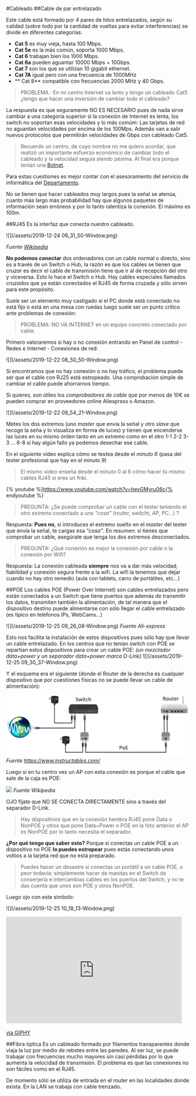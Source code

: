 #Cableado
##Cable de par entrelazado

Este cable está formado por 4 pares de hilos entrelazados, según su calidad (sobre todo por la cantidad de vueltas para evitar interferencias) se divide en diferentes categorías:

* **Cat 5** es muy vieja, hasta 100 Mbps.
* **Cat 5e** es la más común, soporta 1000 Mbps.
* **Cat 6** trabajan bien los 1000 Mbps.
* **Cat 6a** pueden aguantar 10000 Mbps = 10Gbps. 
* **Cat 7** son los que se utilizan 10 gigabit ethernet.
* **Cat 7A** igual pero con una frecuencia de 1000MHz
* ** Cat 8** compatible con frecuencias 2000 MHz y 40 Gbps.

>PROBLEMA : En mi centro Internet va lento y tengo un cableado Cat5 ¿tengo que hacer una inversión de cambiar todo el cableado?

La respuesta es que seguramente NO ES NECESARIO pues de nada sirve cambiar a una categoría superior si la conexión de Internet es lenta, los switch no soportan esas velocidades y lo más comúm: Las tarjetas de red no aguantan velocidades por encima de los 100Mps. Además van a salir nuevos protocolos que permitirán velocidades de Gbps con cableado Cat5.

>Recuerdo un centro, de cuyo nombre no me quiero acordar, que realizó un importante esfuerzo económico de cambiar todo el cableado y la velocidad seguía siendo pésima. Al final era porque tenían una [Botnet](/seguridad.md).

Para estas cuestiones es mejor contar con el asesoramiento del servicio de informática del [Departamento](/problemas-que-hago.md).

No se tienen que hacer cableados muy largos pues la señal se atenúa, cuanto más largo más probabilidad hay que algunos paquetes de información sean erróneos y por lo tanto ralentiza la conexión. El máximo es 100m.

##RJ45
Es la interfaz que conecta nuestro cableado.

![](/assets/2019-12-24 09_31_50-Window.png)

*Fuente [Wikipedia](https://es.wikipedia.org/wiki/RJ-45)*

**No podemos conectar** dos ordenadores con un cable normal o directo, sino es a través de un Switch o Hub, la razón es que los cables se tienen que *cruzar* es decir el cable de transmisión tiene que ir al de recepción del otro y viceversa. Esto lo hace el Switch o Hub. Hay cables especiales llamados *cruzados* que ya están conectados el RJ45 de forma cruzada y sólo sirven para este propósito.

Suele ser un elemento muy castigado si el PC donde está conectado no está fijo o está en una mesa con ruedas luego suele ser un punto crítico ante problemas de conexión:

>PROBLEMA: NO VA INTERNET en un equipo concreto conectado por cable.

Primero valoraremos si hay o no conexión entrando en Panel de control - Redes e Internet - Conexiones de red:

![](/assets/2019-12-22 08_50_50-Window.png)

Si encontramos que no hay conexión o no hay tráfico, el problema puede ser que el cable con RJ25 está estropeado. Una comprobación simple de cambiar el cable puede ahorrarnos tiempo.

Si quieres, son útiles los *comprobadores de cable* que por menos de 10€ se pueden comprar en proveedores online Aliexpress o Amazon.

![](/assets/2019-12-22 09_54_21-Window.png)

Metes los dos extremos (uno *master* que envía la señal y otro *slave* que recoge la seña y lo visualiza en forma de luces) y tienen que encenderse las luces en su mismo órden tanto en un extremo como en el otro 1-1 2-2 3-3 ... 8-8 si hay algún fallo ya podemos desechar ese cable.

En el siguiente vídeo explica cómo se testea desde el *minuto 6* (pasa del tester profesional que hay en el minuto 9)

>El mismo vídeo enseña desde el minuto 0 al 6 cómo hacer tú mismo cables RJ45 si eres un friki.

{% youtube %}https://www.youtube.com/watch?v=heyGMyru06c{% endyoutube %}

>PREGUNTA: ¿Se puede comprobar un cable con el tester teniendo el otro extremo conectado a una *"cosa"* (router, switcht, AP, PC...) ?

Respuesta: **Pues no**, si introduces el extremo suelto en el *master* del tester que envía la señal, te cargas esa *"cosa"*. En resumen: si tienes que comprobar un cable, asegúrate que tenga los dos extremos desconectados.

>PREGUNTA: ¿Qué conexión es mejor la conexión por cable o la conexión por Wifi?

Respuesta: La conexión cableada **siempre** nos va a dar más velocidad, fiabilidad y conexión segura frente a la wifi. La wifi la tenemos que dejar cuando no hay otro remedio (aula con tablets, carro de portátiles, etc...)

##POE
Los cables POE (Power Over Internet) son cables entrelazados pero están conectados a un Switch que tiene puertos que además de transmitir los datos, transmiten también la alimentación, de tal manera que el dispositivo destino puede alimentarse con sólo llegar el cable entrelazado (es típico en teléfonos IPs, WebCams...)

![](/assets/2019-12-25 09_26_08-Window.png)
*Fuente Ali-express*

Esto nos facilita la instalación de estos dispositivos pues sólo hay que llevar un cable entrelazado. En los centros que no tenían switch con POE se repartían estos dispositivos para crear un cable POE: *(un mezclador data+power y un separador data+power marca D-Link)* 
![](/assets/2019-12-25 09_30_37-Window.png)

Y el esquema era el siguiente (donde el Router de la derecha es cualquier dispositivo que por cuestiones físicas no se puede llevar un cable de alimentación):

![](/assets/poe_alimentacion_por_internet.jpg)
*Fuente https://www.instructables.com/*

Luego si en tu centro ves un AP con esta conexión es porque el cable que sale de la caja es POE:

![](https://upload.wikimedia.org/wikipedia/commons/thumb/f/f1/ZyXEL_ZyAIR_G-1000_and_D-Link_DWL-P50_20060829_2.jpg/320px-ZyXEL_ZyAIR_G-1000_and_D-Link_DWL-P50_20060829_2.jpg)
*Fuente Wikipedia*

OJO fíjate que NO SE CONECTA DIRECTAMENTE sino a través del separador D-Link. 

>Hay dispositivos que en la conexión hembra RJ45 pone Data o NonPOE y otros que pone Data+Power o POE en la foto anterior el AP es NonPOE por lo tanto necesita el separador.

**¿Por qué tengo que saber esto?** Porque si conectas un cable POE a un dispositivo no POE **lo puedes estropear** pues estás conectando unos voltios a la tarjeta red que no está preparado. 

>Puedes hacer un desastre si conectas un portátil a un cable POE, o peor todavía: simplemente hacer de manitas en el Switch de conserjería e intercambias cables en los puertos del Switch, y no te das cuenta que unos son POE y otros NonPOE.

Luego ojo con este símbolo:

![](/assets/2019-12-25 10_18_13-Window.png)

<iframe src="https://giphy.com/embed/14jqVt44KAwNbi" width="480" height="291" frameBorder="0" class="giphy-embed" allowFullScreen></iframe><p><a href="https://giphy.com/gifs/home-theater-protector-14jqVt44KAwNbi">via GIPHY</a></p>

##Fibra óptica
Es un cableado formado por filamentos transparentes donde viaja la luz por medio de rebotes entre las paredes. Al ser luz, se puede trabajar con frecuencias mucho mayores sin casi pérdidas por lo que aumenta la velocidad de transmisión. El problema es que las conexiones no son fáciles como en el RJ45.

De momento sólo se utiliza de entrada en el router en las localidades donde exista. En la LAN se trabaja con cable trenzado.
